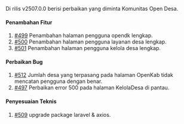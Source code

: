 Di rilis v2507.0.0 berisi perbaikan yang diminta Komunitas Open Desa.

#### Penambahan Fitur

1. [#499](https://github.com/OpenSID/pantau/issues/499) Penambahan halaman pengguna opendk lengkap.
2. [#500](https://github.com/OpenSID/pantau/issues/500) Penambahan halaman pengguna layanan desa lengkap.
3. [#501](https://github.com/OpenSID/pantau/issues/501) Penambahan halaman pengguna kelola desa lengkap.

#### Perbaikan Bug

1. [#512](https://github.com/OpenSID/pantau/issues/512) Jumlah desa yang terpasang pada halaman OpenKab tidak mencatan pengguna dengan benar.
2. [#497](https://github.com/OpenSID/pantau/issues/497) Perbaikan error 500 pada halaman KelolaDesa di pantau.


#### Penyesuaian Teknis

1. [#509](https://github.com/OpenSID/pantau/issues/509) upgrade package laravel & axios.
